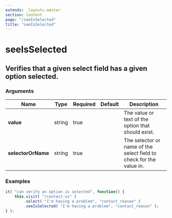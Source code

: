 ```yaml
---
extends: _layouts.master
section: content
page: "/seeIsSelected"
title: "seeIsSelected"
---
```

        
<h1 class="title is-1">seeIsSelected</h1>
<h2 class="subtitle is-4">
    Verifies that a given select field has a given option selected.
</h2>

<h3 class="subtitle is-5">Arguments</h3>
<table class="table">
    <thead>
        <tr>
            <th>Name</th>
            <th>Type</th>
            <th>Required</th>
            <th>Default</th>
            <th>Description</th>
        </tr>
    </thead>
    <tbody>
        <tr>
            <td class="title is-5"><strong>value</strong></td>
            <td class="title is-5">string</td>
            <td class="title is-5">true</td>
            <td class="title is-5"></td>
            <td class="title is-5">The value or text of the option that should exist.</td>
        </tr>
        <tr>
            <td class="title is-5"><strong>selectorOrName</strong></td>
            <td class="title is-5">string</td>
            <td class="title is-5">true</td>
            <td class="title is-5"></td>
            <td class="title is-5">The selector or name of the select field to check for the value in.</td>
        </tr>
    </tbody>
</table>

<h3 class="subtitle is-5">Examples</h3>

```js
it( "can verify an option is selected", function() {
    this.visit( "/contact-us" )
        .select( "I'm having a problem", "contact_reason" )
        .seeIsSelected( "I'm having a problem", "contact_reason" );
} );
```